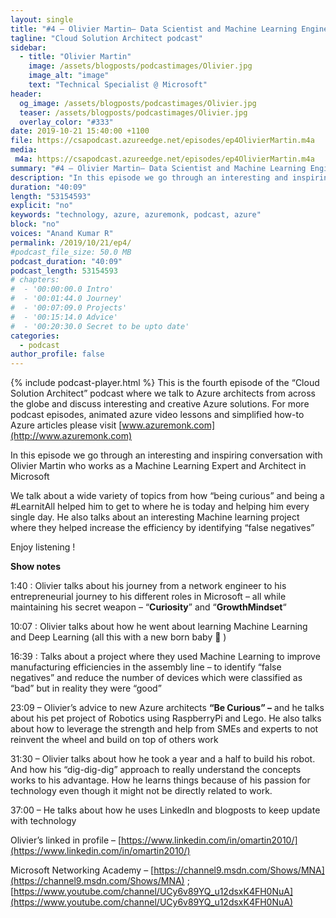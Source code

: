 ```yaml
---
layout: single
title: "#4 – Olivier Martin– Data Scientist and Machine Learning Engineer"
tagline: "Cloud Solution Architect podcast"
sidebar:
  - title: "Olivier Martin"
    image: /assets/blogposts/podcastimages/Olivier.jpg
    image_alt: "image"
    text: "Technical Specialist @ Microsoft"
header:
  og_image: /assets/blogposts/podcastimages/Olivier.jpg
  teaser: /assets/blogposts/podcastimages/Olivier.jpg
  overlay_color: "#333"
date: 2019-10-21 15:40:00 +1100
file: https://csapodcast.azureedge.net/episodes/ep4OlivierMartin.m4a
media: 
 m4a: https://csapodcast.azureedge.net/episodes/ep4OlivierMartin.m4a
summary: "#4 – Olivier Martin– Data Scientist and Machine Learning Engineer"
description: "In this episode we go through an interesting and inspiring conversation with Olivier Martin who works as a Machine Learning Expert and Architect in Microsoft. We talk about a wide variety of topics from how “being curious” and being a #LearnitAll helped him to get to where he is today and helping him every single day. He also talks about an interesting Machine learning project where they  helped increase the efficiency by identifying “false negatives” "
duration: "40:09" 
length: "53154593"
explicit: "no" 
keywords: "technology, azure, azuremonk, podcast, azure"
block: "no" 
voices: "Anand Kumar R"
permalink: /2019/10/21/ep4/
#podcast_file_size: 50.0 MB 
podcast_duration: "40:09" 
podcast_length: 53154593
# chapters:
#  - '00:00:00.0 Intro'
#  - '00:01:44.0 Journey'
#  - '00:07:09.0 Projects'
#  - '00:15:14.0 Advice'
#  - '00:20:30.0 Secret to be upto date'
categories:
  - podcast
author_profile: false
---
```


{% include podcast-player.html %}
This is the fourth episode of the “Cloud Solution Architect” podcast where we talk to Azure architects from across the globe and discuss interesting and creative Azure solutions. For more podcast episodes, animated azure video lessons and simplified how-to Azure articles please visit [www.azuremonk.com](http://www.azuremonk.com)

In this episode we go through an interesting and inspiring conversation with Olivier Martin who works as a Machine Learning Expert and Architect in Microsoft

We talk about a wide variety of topics from how “being curious” and being a #LearnitAll helped him to get to where he is today and helping him every single day. He also talks about an interesting Machine learning project where they helped increase the efficiency by identifying “false negatives”

Enjoy listening !

**Show notes**

1:40 : Olivier talks about his journey from a network engineer to his entrepreneurial journey to his different roles in Microsoft – all while maintaining his secret weapon – “**Curiosity**” and “**GrowthMindset**“

10:07 : Olivier talks about how he went about learning Machine Learning and Deep Learning (all this with a new born baby 🙂 )

16:39 : Talks about a project where they used Machine Learning to improve manufacturing efficiencies in the assembly line – to identify “false negatives” and reduce the number of devices which were classified as “bad” but in reality they were “good”

23:09 – Olivier’s advice to new Azure architects **“Be Curious” –** and he talks about his pet project of Robotics using RaspberryPi and Lego. He also talks about how to leverage the strength and help from SMEs and experts to not reinvent the wheel and build on top of others work

31:30 – Olivier talks about how he took a year and a half to build his robot. And how his “dig-dig-dig” approach to really understand the concepts works to his advantage. How he learns things because of his passion for technology even though it might not be directly related to work.

37:00 – He talks about how he uses LinkedIn and blogposts to keep update with technology

Olivier’s linked in profile – [https://www.linkedin.com/in/omartin2010/](https://www.linkedin.com/in/omartin2010/)

Microsoft Networking Academy – [https://channel9.msdn.com/Shows/MNA](https://channel9.msdn.com/Shows/MNA) ; [https://www.youtube.com/channel/UCy6v89YQ_u12dsxK4FH0NuA](https://www.youtube.com/channel/UCy6v89YQ_u12dsxK4FH0NuA)